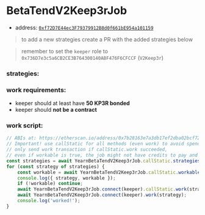 # BetaTendV2Keep3rJob

- address: [`0xf72D7E44ec3F79379912B8d0f661bE954a101159`](https://etherscan.io/address/0xf72D7E44ec3F79379912B8d0f661bE954a101159#code)

> to add a new strategies create a PR with the added strategies below

> remember to set the `keeper` role to `0x736D7e3c5a6CB2CE3B764300140ABF476F6CFCCF` (`V2Keep3r`)

### strategies:



### work requirements:

- keeper should at least have **50 KP3R bonded**
- keeper should **not be a contract**

### work script:

```ts
// ABIs at: https://etherscan.io/address/0x7b28163e7a3db17ef2dba02bcf7250a8dc505057#code
// Important! use callStatic for all methods (even work) to avoid spending gas
// only send work transaction if callStatic.work succeeded,
// even if workable is true, the job might not have credits to pay and the work tx will revert
const strategies = await YearnBetaTendV2Keep3rJob.callStatic.strategies();
for (const strategy of strategies) {
    const workable = await YearnBetaTendV2Keep3rJob.callStatic.workable(strategy);
    console.log({ strategy, workable });
    if (!workable) continue;
    await YearnBetaTendV2Keep3rJob.connect(keeper).callStatic.work(strategy);
    await YearnBetaTendV2Keep3rJob.connect(keeper).work(strategy);
    console.log('worked!');
}
```
